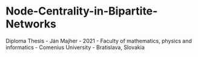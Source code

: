 # Node-Centrality-in-Bipartite-Networks
Diploma Thesis - 
Ján Majher - 
2021 - 
Faculty of mathematics, physics and informatics - 
Comenius University - 
Bratislava, Slovakia

